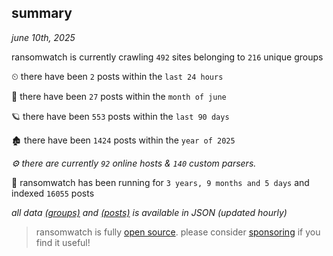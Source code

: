 
## summary
_june 10th, 2025_

ransomwatch is currently crawling `492` sites belonging to `216` unique groups

⏲ there have been `2` posts within the `last 24 hours`

🦈 there have been `27` posts within the `month of june`

🪐 there have been `553` posts within the `last 90 days`

🏚 there have been `1424` posts within the `year of 2025`

_⚙️ there are currently `92` online hosts & `140` custom parsers._

🦕 ransomwatch has been running for `3 years, 9 months and 5 days` and indexed `16055` posts

_all data  [(groups)](http://ransomwhat.telemetry.ltd/groups) and [(posts)](http://ransomwhat.telemetry.ltd/posts) is available in JSON (updated hourly)_

> ransomwatch is fully [open source](https://github.com/joshhighet/ransomwatch#ransomwatch--). please consider [sponsoring](https://github.com/sponsors/joshhighet) if you find it useful!
